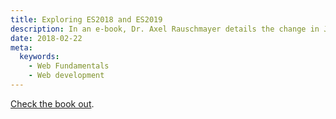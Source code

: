 ```yaml
---
title: Exploring ES2018 and ES2019
description: In an e-book, Dr. Axel Rauschmayer details the change in JavaScript
date: 2018-02-22
meta:
  keywords:
    - Web Fundamentals
    - Web development
---
```


[Check the book out](https://exploringjs.com/es2018-es2019/toc.html).

